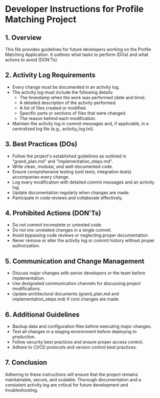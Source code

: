 # Developer Instructions for Profile Matching Project

## 1. Overview
This file provides guidelines for future developers working on the Profile Matching Application. It outlines what tasks to perform (DOs) and what actions to avoid (DON'Ts).

## 2. Activity Log Requirements
- Every change must be documented in an activity log.
- The activity log must include the following details:
  - The timestamp when the work was performed (date and time).
  - A detailed description of the activity performed.
  - A list of files created or modified.
  - Specific parts or sections of files that were changed.
  - The reason behind each modification.
- Maintain the activity log in commit messages and, if applicable, in a centralized log file (e.g., activity_log.txt).

## 3. Best Practices (DOs)
- Follow the project's established guidelines as outlined in "grand_plan.md" and "implementation_steps.md".
- Write clean, modular, and well-documented code.
- Ensure comprehensive testing (unit tests, integration tests) accompanies every change.
- Log every modification with detailed commit messages and an activity log.
- Update documentation regularly when changes are made.
- Participate in code reviews and collaborate effectively.

## 4. Prohibited Actions (DON'Ts)
- Do not commit incomplete or untested code.
- Do not mix unrelated changes in a single commit.
- Avoid bypassing code reviews or neglecting proper documentation.
- Never remove or alter the activity log or commit history without proper authorization.

## 5. Communication and Change Management
- Discuss major changes with senior developers or the team before implementation.
- Use designated communication channels for discussing project modifications.
- Update architectural documents (grand_plan.md and implementation_steps.md) if core changes are made.

## 6. Additional Guidelines
- Backup data and configuration files before executing major changes.
- Test all changes in a staging environment before deploying to production.
- Follow security best practices and ensure proper access control.
- Adhere to CI/CD protocols and version control best practices.

## 7. Conclusion
Adhering to these instructions will ensure that the project remains maintainable, secure, and scalable. Thorough documentation and a consistent activity log are critical for future development and troubleshooting.
